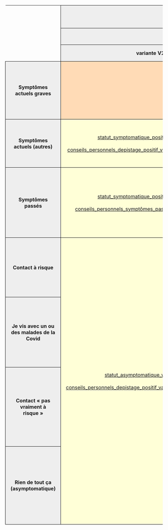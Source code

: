 <table cellspacing="0" border="0">
    <thead>
        <tr>
            <th rowspan="3" height="94"></th>
            <th style="border: 1px solid black; padding: 1rem;" colspan="3" valign="middle" bgcolor="#EEEEEE" align="center">Test positif<br>de moins de 14 jours</th>
            <th style="border: 1px solid black; padding: 1rem;" colspan="2" valign="middle" bgcolor="#EEEEEE" align="center">Test négatif<br>de moins de 7 jours</th>
            <th style="border: 1px solid black; padding: 1rem;" rowspan="3" valign="middle" bgcolor="#EEEEEE" align="center">En attente</th>
            <th style="border: 1px solid black; padding: 1rem;" rowspan="3" valign="middle" bgcolor="#EEEEEE" align="center">Pas testé<br>(ou test trop ancien)</th>
        </tr>
        <tr>
            <th style="border: 1px solid black; padding: 1rem;" colspan="2" valign="middle" bgcolor="#EEEEEE" align="center">Test RT-PCR</th>
            <th style="border: 1px solid black; padding: 1rem;" rowspan="2" valign="middle" bgcolor="#EEEEEE" align="center">Test antigénique</th>
            <th style="border: 1px solid black; padding: 1rem;" rowspan="2" valign="middle" bgcolor="#EEEEEE" align="center">Test antigénique<br>(personne fragile)</th>
            <th style="border: 1px solid black; padding: 1rem;" rowspan="2" valign="middle" bgcolor="#EEEEEE" align="center">Autres cas</th>
        </tr>
        <tr>
            <th style="border: 1px solid black; padding: 1rem;" valign="middle" bgcolor="#EEEEEE" align="center">variante V2 ou V3</th>
            <th style="border: 1px solid black; padding: 1rem;" valign="middle" bgcolor="#EEEEEE" align="center">autre variante</th>
        </tr>
    </thead>
    <tbody>
        <tr>
            <td style="border: 1px solid black; padding: 1rem;" valign="middle" height="185" bgcolor="#EEEEEE" align="center"><b>Symptômes actuels graves</b></td>
            <td style="border: 1px solid black; padding: 1rem;" colspan="3" valign="middle" bgcolor="#FFDBB6" align="center">
                <a href="../contenus/statuts/statut_positif_symptomatique_urgent.md">
                    statut_positif_symptomatique_urgent.md
                </a>
                <br><br>
                <a href="../contenus/conseils/conseils_personnels_symptômes_actuels_positif_critique.md">
                    conseils_personnels_symptômes_actuels_positif_critique.md
                </a>
            </td>
            <td style="border: 1px solid black; padding: 1rem;" colspan="4" valign="middle" bgcolor="#FFDBB6" align="center">
                <a href="../contenus/statuts/statut_symptomatique_urgent.md">
                    statut_symptomatique_urgent.md
                </a>
                <br><br>
                <a href="../contenus/conseils/conseils_personnels_symptômes_actuels_sans_depistage_critique.md">
                    conseils_personnels_symptômes_actuels_sans_depistage_critique.md
                </a>
            </td>
        </tr>
        <tr>
            <td style="border: 1px solid black; padding: 1rem;" valign="middle" height="154" bgcolor="#EEEEEE" align="center"><b>Symptômes actuels (autres)</b></td>
            <td style="border: 1px solid black; padding: 1rem;" valign="middle" bgcolor="#FFFFD7" align="center">
                <a href="../contenus/statuts/statut_symptomatique_positif_variante_d_interet.md">
                    statut_symptomatique_positif_variante_d_interet.md
                </a>
                <br><br>
                <a href="../contenus/conseils/conseils_personnels_depistage_positif_variante_d_interet_symptomatique.md">
                    conseils_personnels_depistage_positif_variante_d_interet_symptomatique.md
                </a>
            </td>
            <td style="border: 1px solid black; padding: 1rem;" valign="middle" bgcolor="#FFFFD7" align="center">
                <a href="../contenus/statuts/statut_symptomatique_positif.md">
                    statut_symptomatique_positif.md
                </a>
                <br><br>
                <a href="../contenus/conseils/conseils_personnels_depistage_positif_symptomatique.md">
                    conseils_personnels_depistage_positif_symptomatique.md
                </a>
            </td>
            <td style="border: 1px solid black; padding: 1rem;" valign="middle" bgcolor="#FFFFD7" align="center">
                <a href="../contenus/statuts/statut_symptomatique_antigenique_positif.md">
                    statut_symptomatique_antigenique_positif.md
                </a>
                <br><br>
                <a href="../contenus/conseils/conseils_personnels_depistage_positif_antigenique_symptomatique.md">
                    conseils_personnels_depistage_positif_antigenique_symptomatique.md
                </a>
            </td>
            <td style="border: 1px solid black; padding: 1rem;" rowspan="2" valign="middle" bgcolor="#FFFFD7" align="center">
                <a href="../contenus/statuts/statut_antigenique_negatif_fragile.md">
                    statut_antigenique_negatif_fragile.md
                </a>
                <br><br>
                <a href="../contenus/conseils/conseils_personnels_antigenique_negatif_fragile.md">
                    conseils_personnels_antigenique_negatif_fragile.md
                </a>
            </td>
            <td style="border: 1px solid black; padding: 1rem;" valign="middle" bgcolor="#DDE8CB" align="center">
                <a href="../contenus/statuts/statut_symptomatique_négatif.md">
                    statut_symptomatique_négatif.md
                </a>
                <br><br>
                -</td>
            <td style="border: 1px solid black; padding: 1rem;" valign="middle" bgcolor="#FFFFD7" align="center">
                <a href="../contenus/statuts/statut_symptomatique_en_attente.md">
                    statut_symptomatique_en_attente.md
                </a>
                <br><br>
                <a href="../contenus/conseils/conseils_personnels_symptômes_actuels_en_attente.md">
                    conseils_personnels_symptômes_actuels_en_attente.md
                </a>
            </td>
            <td style="border: 1px solid black; padding: 1rem;" valign="middle" bgcolor="#FFFFD7" align="center">
                <a href="../contenus/statuts/statut_symptomatique_sans_test.md">
                    statut_symptomatique_sans_test.md
                </a>
                <br><br>
                <a href="../contenus/conseils/conseils_personnels_symptômes_actuels_sans_depistage.md">
                    conseils_personnels_symptômes_actuels_sans_depistage.md
                </a>
            </td>
        </tr>
        <tr>
            <td style="border: 1px solid black; padding: 1rem;" valign="middle" height="224" bgcolor="#EEEEEE" align="center"><b>Symptômes passés</b></td>
            <td style="border: 1px solid black; padding: 1rem;" valign="middle" bgcolor="#FFFFD7" align="center">
                <a href="../contenus/statuts/statut_symptomatique_positif_variante_d_interet.md">
                    statut_symptomatique_positif_variante_d_interet.md
                </a>
                <br><br>
                <a href="../contenus/conseils/conseils_personnels_symptômes_passés_positif_variante_d_interet.md">
                    conseils_personnels_symptômes_passés_positif_variante_d_interet.md
                </a>
            </td>
            <td style="border: 1px solid black; padding: 1rem;" valign="middle" bgcolor="#FFFFD7" align="center">
                <a href="../contenus/statuts/statut_symptomatique_positif.md">
                    statut_symptomatique_positif.md
                </a>
                <br><br>
                <a href="../contenus/conseils/conseils_personnels_symptômes_passés_positif.md">
                    conseils_personnels_symptômes_passés_positif.md
                </a>
            </td>
            <td style="border: 1px solid black; padding: 1rem;" valign="middle" bgcolor="#FFFFD7" align="center">
                <a href="../contenus/statuts/statut_symptomatique_antigenique_positif.md">
                    statut_symptomatique_antigenique_positif.md
                </a>
                <br><br>
                <a href="../contenus/conseils/conseils_personnels_symptômes_passés_positif_antigenique.md">
                    conseils_personnels_symptômes_passés_positif_antigenique.md
                </a>
            </td>
            <td style="border: 1px solid black; padding: 1rem;" valign="middle" bgcolor="#DDE8CB" align="center">
                <a href="../contenus/statuts/statut_personne_fragile.md">
                    statut_personne_fragile.md
                </a>
                <br>
                <a href="../contenus/statuts/statut_peu_de_risques.md">
                    statut_peu_de_risques.md
                </a>
                <br><br>-</td>
            <td style="border: 1px solid black; padding: 1rem;" valign="middle" bgcolor="#FFFFD7" align="center">
                <a href="../contenus/statuts/statut_symptomatique_en_attente.md">
                    statut_symptomatique_en_attente.md
                </a>
                <br><br>
                <a href="../contenus/conseils/conseils_personnels_symptômes_passés_en_attente.md">
                    conseils_personnels_symptômes_passés_en_attente.md
                </a>
            </td>
            <td style="border: 1px solid black; padding: 1rem;" valign="middle" bgcolor="#FFFFD7" align="center">
                <a href="../contenus/statuts/statut_symptomatique_sans_test.md">
                    statut_symptomatique_sans_test.md
                </a>
                <br><br>
                <a href="../contenus/conseils/conseils_personnels_symptômes_passés_sans_depistage.md">
                    conseils_personnels_symptômes_passés_sans_depistage.md
                </a>
            </td>
        </tr>
        <tr>
            <td style="border: 1px solid black; padding: 1rem;" valign="middle" height="190" bgcolor="#EEEEEE" align="center"><b>Contact à risque</b></td>
            <td style="border: 1px solid black; padding: 1rem;" rowspan="4" valign="middle" bgcolor="#FFFFD7" align="center">
                <a href="../contenus/statuts/statut_asymptomatique_variante_d_interet.md">
                    statut_asymptomatique_variante_d_interet.md
                </a>
                <br><br>
                <a href="../contenus/conseils/conseils_personnels_depistage_positif_variante_d_interet_asymptomatique.md">
                    conseils_personnels_depistage_positif_variante_d_interet_asymptomatique.md
                </a>
            </td>
            <td style="border: 1px solid black; padding: 1rem;" rowspan="4" valign="middle" bgcolor="#FFFFD7" align="center">
                <a href="../contenus/statuts/statut_asymptomatique.md">
                    statut_asymptomatique.md
                </a>
                <br><br>
                <a href="../contenus/conseils/conseils_personnels_depistage_positif_asymptomatique.md">
                    conseils_personnels_depistage_positif_asymptomatique.md
                </a>
            </td>
            <td style="border: 1px solid black; padding: 1rem;" rowspan="4" valign="middle" bgcolor="#FFFFD7" align="center">
                <a href="../contenus/statuts/statut_asymptomatique_positif_antigenique.md">
                    statut_asymptomatique_positif_antigenique.md
                </a>
                <br><br>
                <a href="../contenus/conseils/conseils_personnels_depistage_positif_antigenique_asymptomatique.md">
                    conseils_personnels_depistage_positif_antigenique_asymptomatique.md
                </a>
            </td>
            <td style="border: 1px solid black; padding: 1rem;" colspan="3" valign="middle" bgcolor="#FFFFD7" align="center">
                <a href="../contenus/statuts/statut_contact_a_risque_avec_test.md">
                    statut_contact_a_risque_avec_test.md
                </a>
                <br><br>
                <a href="../contenus/conseils/conseils_personnels_contact_à_risque_avec_test.md">
                    conseils_personnels_contact_à_risque_avec_test.md
                </a>
            </td>
            <td style="border: 1px solid black; padding: 1rem;" valign="middle" bgcolor="#FFFFD7" align="center">
                <a href="../contenus/statuts/statut_contact_a_risque_sans_test.md">
                    statut_contact_a_risque_sans_test.md
                </a>
                <br><br>
                <a href="../contenus/conseils/conseils_personnels_contact_à_risque_sans_test.md">
                    conseils_personnels_contact_à_risque_sans_test.md
                </a>
            </td>
        </tr>
        <tr>
            <td style="border: 1px solid black; padding: 1rem;" valign="middle" height="224" bgcolor="#EEEEEE" align="center"><b>Je vis avec un ou des malades de la Covid</b></td>
            <td style="border: 1px solid black; padding: 1rem;" colspan="3" valign="middle" bgcolor="#FFFFD7" align="center">
                <a href="../contenus/statuts/statut_contact_a_risque_meme_lieu_de_vie.md">
                    statut_contact_a_risque_meme_lieu_de_vie.md
                </a>
                <br><br>
                <a href="../contenus/conseils/conseils_personnels_contact_à_risque_meme_lieu_de_vie.md">
                    conseils_personnels_contact_à_risque_meme_lieu_de_vie.md
                </a>
            </td>
            <td style="border: 1px solid black; padding: 1rem;" valign="middle" bgcolor="#FFFFD7" align="center">
                <a href="../contenus/statuts/statut_contact_a_risque_meme_lieu_de_vie_sans_depistage.md">
                    statut_contact_a_risque_meme_lieu_de_vie_sans_depistage.md
                </a>
                <br><br>
                <a href="../contenus/conseils/conseils_personnels_contact_à_risque_meme_lieu_de_vie_sans_depistage.md">
                    conseils_personnels_contact_à_risque_meme_lieu_de_vie_sans_depistage.md
                </a>
            </td>
        </tr>
        <tr>
            <td style="border: 1px solid black; padding: 1rem;" valign="middle" height="253" bgcolor="#EEEEEE" align="center"><b>Contact «&nbsp;pas vraiment à risque&nbsp;»</b></td>
            <td style="border: 1px solid black; padding: 1rem;" colspan="2" valign="middle" bgcolor="#DDE8CB" align="center">
                <a href="../contenus/statuts/statut_personne_fragile.md">
                    statut_personne_fragile.md
                </a>
                <br>
                <a href="../contenus/statuts/statut_peu_de_risques.md">
                    statut_peu_de_risques.md
                </a>
                <br><br>
                <a href="../contenus/conseils/conseils_personnels_contact_à_risque_autre.md">
                    conseils_personnels_contact_à_risque_autre.md
                </a>
            </td>
            <td style="border: 1px solid black; padding: 1rem;" valign="middle" bgcolor="#DDE8CB" align="center">
                <a href="../contenus/statuts/statut_en_attente.md">
                    statut_en_attente.md
                </a>
                <br><br>
                <a href="../contenus/conseils/conseils_personnels_contact_à_risque_autre.md">
                    conseils_personnels_contact_à_risque_autre.md
                </a>
            </td>
            <td style="border: 1px solid black; padding: 1rem;" valign="middle" bgcolor="#DDE8CB" align="center">
                <a href="../contenus/statuts/statut_personne_fragile.md">
                    statut_personne_fragile.md
                </a>
                <br>
                <a href="../contenus/statuts/statut_peu_de_risques.md">
                    statut_peu_de_risques.md
                </a>
                <br><br>
                <a href="../contenus/conseils/conseils_personnels_contact_à_risque_autre.md">
                    conseils_personnels_contact_à_risque_autre.md
                </a>
            </td>
        </tr>
        <tr>
            <td style="border: 1px solid black; padding: 1rem;" valign="middle" height="249" bgcolor="#EEEEEE" align="center"><b>Rien de tout ça (asymptomatique)</b></td>
            <td style="border: 1px solid black; padding: 1rem;" colspan="2" valign="middle" bgcolor="#DDE8CB" align="center">
                <a href="../contenus/statuts/statut_personne_fragile.md">
                    statut_personne_fragile.md
                </a>
                <br>
                <a href="../contenus/statuts/statut_peu_de_risques.md">
                    statut_peu_de_risques.md
                </a>
                <br><br>-</td>
            <td style="border: 1px solid black; padding: 1rem;" valign="middle" bgcolor="#DDE8CB" align="center">
                <a href="../contenus/statuts/statut_en_attente.md">
                    statut_en_attente.md
                </a>
                <br><br>-</td>
            <td style="border: 1px solid black; padding: 1rem;" valign="middle" bgcolor="#DDE8CB" align="center">
                <a href="../contenus/statuts/statut_personne_fragile.md">
                    statut_personne_fragile.md
                </a>
                <br>
                <a href="../contenus/statuts/statut_peu_de_risques.md">
                    statut_peu_de_risques.md
                </a>
                <br><br>-</td>
        </tr>
    </tbody>
</table>
